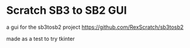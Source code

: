 # Scratch SB3 to SB2 GUI

a gui for the sb3tosb2 project https://github.com/RexScratch/sb3tosb2

made as a test to try tkinter